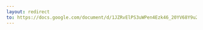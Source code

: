 ```yaml
---
layout: redirect
to: https://docs.google.com/document/d/1JZRvElPS3uWPen4Ezk46_20YV68Y9u2VYjCdH3rzSiA/edit?usp=sharing
---
```

